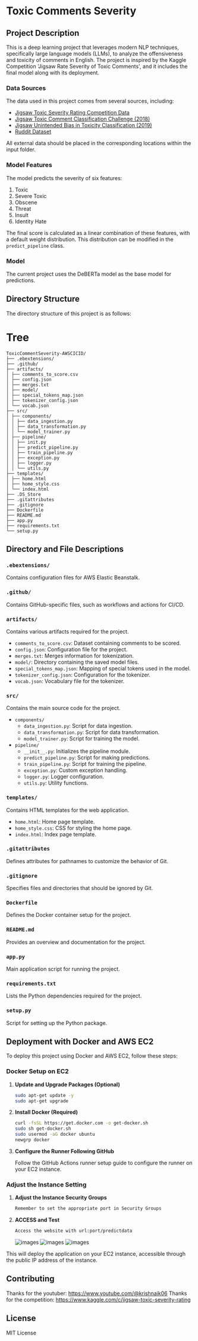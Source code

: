 # Toxic Comments Severity

## Project Description

This is a deep learning project that leverages modern NLP techniques, specifically large language models (LLMs), to analyze the offensiveness and toxicity of comments in English. The project is inspired by the Kaggle Competition 'Jigsaw Rate Severity of Toxic Comments', and it includes the final model along with its deployment.

### Data Sources

The data used in this project comes from several sources, including:
- [Jigsaw Toxic Severity Rating Competition Data](https://www.kaggle.com/c/jigsaw-toxic-severity-rating/data)
- [Jigsaw Toxic Comment Classification Challenge (2018)](https://www.kaggle.com/c/jigsaw-toxic-comment-classification-challenge/data)
- [Jigsaw Unintended Bias in Toxicity Classification (2019)](https://www.kaggle.com/c/jigsaw-unintended-bias-in-toxicity-classification/data)
- [Ruddit Dataset](https://www.kaggle.com/rajkumarl/ruddit-jigsaw-dataset)

All external data should be placed in the corresponding locations within the input folder.

### Model Features

The model predicts the severity of six features:
1. Toxic
2. Severe Toxic
3. Obscene
4. Threat
5. Insult
6. Identity Hate

The final score is calculated as a linear combination of these features, with a default weight distribution. This distribution can be modified in the `predict_pipeline` class.

### Model

The current project uses the DeBERTa model as the base model for predictions.


## Directory Structure

The directory structure of this project is as follows:
# Tree
```
ToxicCommentSeverity-AWSCICID/
├── .ebextensions/
├── .github/
├── artifacts/
│ ├── comments_to_score.csv
│ ├── config.json
│ ├── merges.txt
│ ├── model/
│ ├── special_tokens_map.json
│ ├── tokenizer_config.json
│ └── vocab.json
├── src/
│ ├── components/
│ │ ├── data_ingestion.py
│ │ ├── data_transformation.py
│ │ └── model_trainer.py
│ ├── pipeline/
│ │ ├── init.py
│ │ ├── predict_pipeline.py
│ │ ├── train_pipeline.py
│ │ ├── exception.py
│ │ ├── logger.py
│ │ └── utils.py
├── templates/
│ ├── home.html
│ ├── home_style.css
│ └── index.html
├── .DS_Store
├── .gitattributes
├── .gitignore
├── Dockerfile
├── README.md
├── app.py
├── requirements.txt
└── setup.py
```

## Directory and File Descriptions

### `.ebextensions/`
Contains configuration files for AWS Elastic Beanstalk.

### `.github/`
Contains GitHub-specific files, such as workflows and actions for CI/CD.

### `artifacts/`
Contains various artifacts required for the project.
- `comments_to_score.csv`: Dataset containing comments to be scored.
- `config.json`: Configuration file for the project.
- `merges.txt`: Merges information for tokenization.
- `model/`: Directory containing the saved model files.
- `special_tokens_map.json`: Mapping of special tokens used in the model.
- `tokenizer_config.json`: Configuration for the tokenizer.
- `vocab.json`: Vocabulary file for the tokenizer.

### `src/`
Contains the main source code for the project.
- `components/`
  - `data_ingestion.py`: Script for data ingestion.
  - `data_transformation.py`: Script for data transformation.
  - `model_trainer.py`: Script for training the model.
- `pipeline/`
  - `__init__.py`: Initializes the pipeline module.
  - `predict_pipeline.py`: Script for making predictions.
  - `train_pipeline.py`: Script for training the pipeline.
  - `exception.py`: Custom exception handling.
  - `logger.py`: Logger configuration.
  - `utils.py`: Utility functions.

### `templates/`
Contains HTML templates for the web application.
- `home.html`: Home page template.
- `home_style.css`: CSS for styling the home page.
- `index.html`: Index page template.

### `.gitattributes`
Defines attributes for pathnames to customize the behavior of Git.

### `.gitignore`
Specifies files and directories that should be ignored by Git.

### `Dockerfile`
Defines the Docker container setup for the project.

### `README.md`
Provides an overview and documentation for the project.

### `app.py`
Main application script for running the project.

### `requirements.txt`
Lists the Python dependencies required for the project.

### `setup.py`
Script for setting up the Python package.

## Deployment with Docker and AWS EC2

To deploy this project using Docker and AWS EC2, follow these steps:

### Docker Setup on EC2

1. **Update and Upgrade Packages (Optional)**
    ```sh
    sudo apt-get update -y
    sudo apt-get upgrade
    ```

2. **Install Docker (Required)**
    ```sh
    curl -fsSL https://get.docker.com -o get-docker.sh
    sudo sh get-docker.sh
    sudo usermod -aG docker ubuntu
    newgrp docker
    ```

3. **Configure the Runner Following GitHub**

   Follow the GitHub Actions runner setup guide to configure the runner on your EC2 instance.

### Adjust the Instance Setting
1. **Adjust the Instance Security Groups**
    ```sh
    Remember to set the appropriate port in Security Groups
    ```
2. **ACCESS and Test**
    ```sh
    Access the website with url:port/predictdata
    ```
    ![images](/images/sample1.jpg)
    ![images](/images/sample2.jpg)
    ![images](/images/sample3.jpg)

This will deploy the application on your EC2 instance, accessible through the public IP address of the instance.

## Contributing

Thanks for the youtuber: https://www.youtube.com/@krishnaik06
Thanks for the competition: https://www.kaggle.com/c/jigsaw-toxic-severity-rating

## License

MIT License
